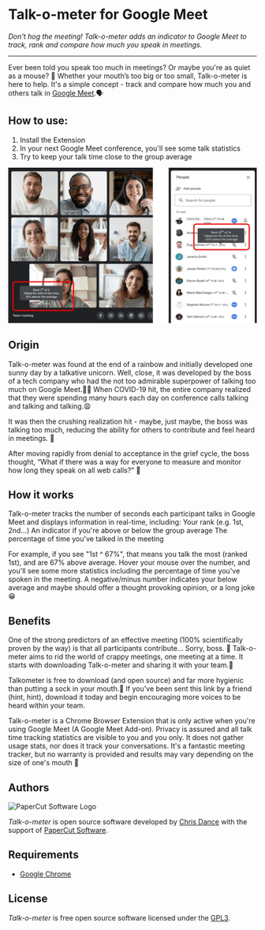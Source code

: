# Talk-o-meter for Google Meet

*Don't hog the meeting! Talk-o-meter adds an indicator to Google Meet to track, rank and compare how much you speak in meetings.*

----

Ever been told you speak too much in meetings? Or maybe you're as quiet as a mouse? 🙊  Whether your mouth’s too big or too small, Talk-o-meter is here to help. It's a simple concept - track and compare how much you and others talk in [Google Meet](https://meet.google.com/).🗣️
 
## How to use:

1. Install the Extension
1. In your next Google Meet conference, you'll see some talk statistics
1. Try to keep your talk time close to the group average

![Talk-o-meter for Google Meet](https://raw.githubusercontent.com/PaperCutSoftware/talk-o-meter/main/images/talk-o-meter-screenshot-1280x800.jpg)
 
## Origin
 
Talk-o-meter was found at the end of a rainbow and initially developed one sunny day by a talkative unicorn. Well, close, it was developed by the boss of a tech company who had the not too admirable superpower of talking too much on Google Meet.🤦‍♂️ When COVID-19 hit, the entire company realized that they were spending many hours each day on conference calls talking and talking and talking.😩  
 
It was then the crushing realization hit - maybe, just maybe, the boss was talking too much, reducing the ability for others to contribute and feel heard in meetings. 🤷
 
After moving rapidly from denial to acceptance in the grief cycle, the boss thought, “What if there was a way for everyone to measure and monitor how long they speak on all web calls?” 🤔
 
## How it works

Talk-o-meter tracks the number of seconds each participant talks in Google Meet and displays information in real-time, including:
Your rank (e.g. 1st, 2nd...)
An indicator if you're above or below the group average
The percentage of time you've talked in the meeting
 
For example, if you see "1st ^ 67%", that means you talk the most (ranked 1st), and are 67% above average. Hover your mouse over the number, and you'll see some more statistics including the percentage of time you've spoken in the meeting. A negative/minus number indicates your below average and maybe should offer a thought provoking opinion, or a long joke 😁
 
## Benefits
 
One of the strong predictors of an effective meeting (100% scientifically proven by the way) is that all participants contribute... Sorry, boss. 🤬 Talk-o-meter aims to rid the world of crappy meetings, one meeting at a time. It starts with downloading Talk-o-meter and sharing it with your team.🙌
 
Talkometer is free to download (and open source) and far more hygienic than putting a sock in your mouth.🧦 
If you’ve been sent this link by a friend (hint, hint), download it today and begin encouraging more voices to be heard within your team. 
 
Talk-o-meter is a Chrome Browser Extension that is only active when you're using Google Meet (A Google Meet Add-on). Privacy is assured and all talk time tracking statistics are visible to you and you only. It does not gather usage stats, nor does it track your conversations. It's a fantastic meeting tracker, but no warranty is provided and results may vary depending on the size of one's mouth 😬

## Authors

![PaperCut Software Logo](http://www.papercut.com/images/logo_papercut.png)

*Talk-o-meter* is open source software developed by [Chris Dance](https://github.com/codedance) with the support of 
[PaperCut Software](http://www.papercut.com/).

## Requirements

* [Google Chrome](https://www.google.com.au/chrome/) 

## License

*Talk-o-meter* is free open source software licensed under the [GPL3](https://www.gnu.org/licenses/gpl-3.0.en.html).
